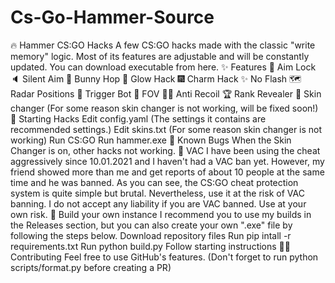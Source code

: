 # Cs-Go-Hammer-Source
🔥 Hammer CS:GO Hacks   A few CS:GO hacks made with the classic "write memory" logic. Most of its features are adjustable and will be constantly updated. You can download executable from here.  ✨ Features 🎯 Aim Lock 🔈 Silent Aim 🐇 Bunny Hop 🌠 Glow Hack 🎆 Charm Hack ✨ No Flash 🗺️ Radar Positions 🔫 Trigger Bot 🥽 FOV 🐱‍👤 Anti Recoil 🏆 Rank Revealer 🎀 Skin changer (For some reason skin changer is not working, will be fixed soon!) 🎈 Starting Hacks Edit config.yaml (The settings it contains are recommended settings.) Edit skins.txt (For some reason skin changer is not working) Run CS:GO Run hammer.exe 🔧 Known Bugs When the Skin Changer is on, other hacks not working. 🛑 VAC I have been using the cheat aggressively since 10.01.2021 and I haven't had a VAC ban yet. However, my friend showed more than me and get reports of about 10 people at the same time and he was banned. As you can see, the CS:GO cheat protection system is quite simple but brutal. Nevertheless, use it at the risk of VAC banning. I do not accept any liability if you are VAC banned. Use at your own risk.  🧨 Build your own instance I recommend you to use my builds in the Releases section, but you can also create your own ".exe" file by following the steps below.  Download repository files Run pip intall -r requirements.txt Run python build.py Follow starting instructions 🧛‍♀️ Contributing Feel free to use GitHub's features. (Don't forget to run python scripts/format.py before creating a PR)
